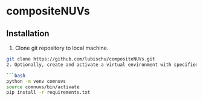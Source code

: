 # compositeNUVs

## Installation
1. Clone git repository to local machine.
   
  ```bash
  git clone https://github.com/lubischu/compositeNUVs.git
2. Optionally, create and activate a virtual environment with specified requirements.

  ```bash
  python -m venv comnuvs
  source comnuvs/bin/activate
  pip install -r requirements.txt
